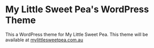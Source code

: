 My Little Sweet Pea's WordPress Theme
==============================

This a WordPress theme for My Little Sweet Pea. This theme will be available at [mylittlesweetpea.com.au](http://mylittlesweetpea.com.au)